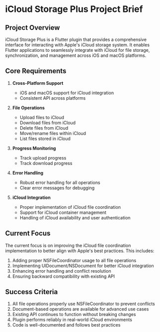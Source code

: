 # iCloud Storage Plus Project Brief

## Project Overview
iCloud Storage Plus is a Flutter plugin that provides a comprehensive interface for interacting with Apple's iCloud storage system. It enables Flutter applications to seamlessly integrate with iCloud for file storage, synchronization, and management across iOS and macOS platforms.

## Core Requirements

1. **Cross-Platform Support**
   - iOS and macOS support for iCloud integration
   - Consistent API across platforms

2. **File Operations**
   - Upload files to iCloud
   - Download files from iCloud
   - Delete files from iCloud
   - Move/rename files within iCloud
   - List files stored in iCloud

3. **Progress Monitoring**
   - Track upload progress
   - Track download progress

4. **Error Handling**
   - Robust error handling for all operations
   - Clear error messages for debugging

5. **iCloud Integration**
   - Proper implementation of iCloud file coordination
   - Support for iCloud container management
   - Handling of iCloud availability and user authentication

## Current Focus

The current focus is on improving the iCloud file coordination implementation to better align with Apple's best practices. This includes:

1. Adding proper NSFileCoordinator usage to all file operations
2. Implementing UIDocument/NSDocument for better iCloud integration
3. Enhancing error handling and conflict resolution
4. Ensuring backward compatibility with existing API

## Success Criteria

1. All file operations properly use NSFileCoordinator to prevent conflicts
2. Document-based operations are available for advanced use cases
3. Existing API continues to function without breaking changes
4. Plugin performs reliably in real-world iCloud environments
5. Code is well-documented and follows best practices
